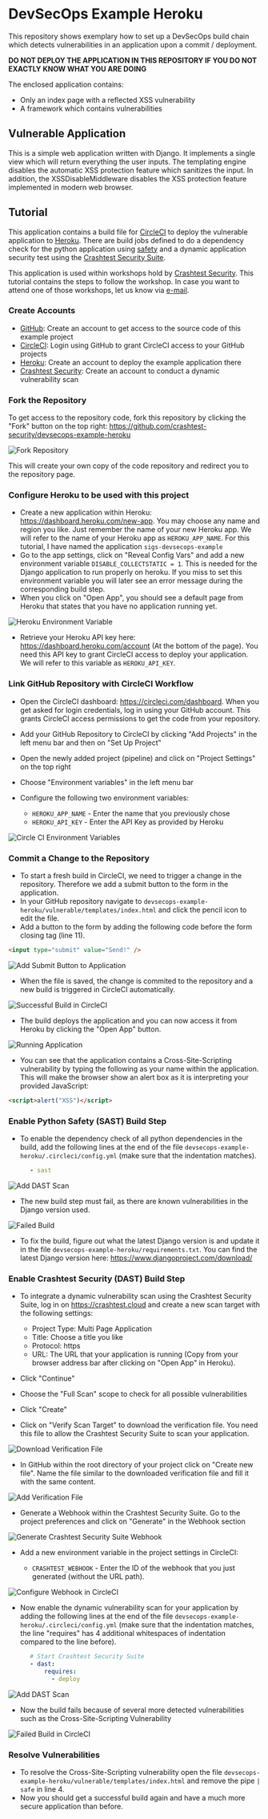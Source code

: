 # DevSecOps Example Heroku

This repository shows exemplary how to set up a DevSecOps build chain which detects vulnerabilities in an application upon a commit / deployment.

**DO NOT DEPLOY THE APPLICATION IN THIS REPOSITORY IF YOU DO NOT EXACTLY KNOW WHAT YOU ARE DOING**

The enclosed application contains:
- Only an index page with a reflected XSS vulnerability
- A framework which contains vulnerabilities

## Vulnerable Application

This is a simple web application written with Django. It implements a single view which will return everything the user inputs. The templating engine disables the automatic XSS protection feature which sanitizes the input. In addition, the XSSDisableMiddleware disables the XSS protection feature implemented in modern web browser.

## Tutorial

This application contains a build file for [CircleCI](https://circleci.com/) to deploy the vulnerable application to [Heroku](https://heroku.com). There are build jobs defined to do a dependency check for the python application using [safety](https://pypi.org/project/safety/) and a dynamic application security test using the [Crashtest Security Suite](https://crashtest-security.com).

This application is used within workshops hold by [Crashtest Security](https://crashtest-security.com/janosch). This tutorial contains the steps to follow the workshop. In case you want to attend one of those workshops, let us know via [e-mail](mailto:info@crashtest-security.com).

### Create Accounts

- [GitHub](https://github.com): Create an account to get access to the source code of this example project
- [CircleCI](https://circleci.com/signup/): Login using GitHub to grant CircleCI access to your GitHub projects
- [Heroku](https://heroku.com): Create an account to deploy the example application there
- [Crashtest Security](https://crashtest.cloud): Create an account to conduct a dynamic vulnerability scan

### Fork the Repository

To get access to the repository code, fork this repository by clicking the "Fork" button on the top right: https://github.com/crashtest-security/devsecops-example-heroku

![Fork Repository](/res/01_github.png)

This will create your own copy of the code repository and redirect you to the repository page.

### Configure Heroku to be used with this project

- Create a new application within Heroku: https://dashboard.heroku.com/new-app. You may choose any name and region you like. Just remember the name of your new Heroku app. We will refer to the name of your Heroku app as `HEROKU_APP_NAME`. For this tutorial, I have named the application `sigs-devsecops-example`
- Go to the app settings, click on "Reveal Config Vars" and add a new environment variable `DISABLE_COLLECTSTATIC = 1`. This is needed for the Django application to run properly on heroku. If you miss to set this environment variable you will later see an error message during the corresponding build step.
- When you click on "Open App", you should see a default page from Heroku that states that you have no application running yet.

![Heroku Environment Variable](/res/02_heroku.png)

- Retrieve your Heroku API key here: https://dashboard.heroku.com/account (At the bottom of the page). You need this API key to grant CircleCI access to deploy your application. We will refer to this variable as `HEROKU_API_KEY`.


### Link GitHub Repository with CircleCI Workflow

- Open the CircleCI dashboard: https://circleci.com/dashboard. When you get asked for login credentials, log in using your GitHub account. This grants CircleCI access permissions to get the code from your repository.
- Add your GitHub Repository to CircleCI by clicking "Add Projects" in the left menu bar and then on "Set Up Project"
- Open the newly added project (pipeline) and click on "Project Settings" on the top right
- Choose "Environment variables" in the left menu bar
- Configure the following two environment variables:

    - `HEROKU_APP_NAME` - Enter the name that you previously chose
    - `HEROKU_API_KEY` - Enter the API Key as provided by Heroku

![Circle CI Environment Variables](/res/03_circleci.png)

### Commit a Change to the Repository

- To start a fresh build in CircleCI, we need to trigger a change in the repository. Therefore we add a submit button to the form in the application.
- In your GitHub repository navigate to `devsecops-example-heroku/vulnerable/templates/index.html` and click the pencil icon to edit the file.
- Add a button to the form by adding the following code before the form closing tag (line 11).

```html
<input type="submit" value="Send!" />
```

![Add Submit Button to Application](/res/04_github.png)

- When the file is saved, the change is commited to the repository and a new build is triggered in CircleCI automatically.

![Successful Build in CircleCI](/res/05_circleci.png)

- The build deploys the application and you can now access it from Heroku by clicking the "Open App" button.

![Running Application](/res/06_application.png)

- You can see that the application contains a Cross-Site-Scripting vulnerability by typing the following as your name within the application. This will make the browser show an alert box as it is interpreting your provided JavaScript:

```html
<script>alert("XSS")</script>
```

### Enable Python Safety (SAST) Build Step

- To enable the dependency check of all python dependencies in the build, add the following lines at the end of the file `devsecops-example-heroku/.circleci/config.yml` (make sure that the indentation matches).

```yaml
      - sast
```

![Add DAST Scan](/res/07_github.png)

- The new build step must fail, as there are known vulnerabilities in the Django version used.

![Failed Build](/res/08_circleci.png)

- To fix the build, figure out what the latest Django version is and update it in the file `devsecops-example-heroku/requirements.txt`. You can find the latest Django version here: https://www.djangoproject.com/download/

### Enable Crashtest Security (DAST) Build Step

- To integrate a dynamic vulnerability scan using the Crashtest Security Suite, log in on https://crashtest.cloud and create a new scan target with the following settings:

    - Project Type: Multi Page Application
    - Title: Choose a title you like
    - Protocol: https
    - URL: The URL that your application is running (Copy from your browser address bar after clicking on "Open App" in Heroku).
    
- Click "Continue"
- Choose the "Full Scan" scope to check for all possible vulnerabilities

- Click "Create"
- Click on "Verify Scan Target" to download the verification file. You need this file to allow the Crashtest Security Suite to scan your application.

![Download Verification File](/res/09_crashtest.png)

- In GitHub within the root directory of your project click on "Create new file". Name the file similar to the downloaded verification file and fill it with the same content.

![Add Verification File](/res/10_github.png)

- Generate a Webhook within the Crashtest Security Suite. Go to the project preferences and click on "Generate" in the Webhook section

![Generate Crashtest Security Suite Webhook](/res/11_crashtest.png)

- Add a new environment variable in the project settings in CircleCI:

    - `CRASHTEST_WEBHOOK` - Enter the ID of the webhook that you just generated (without the URL path). 

![Configure Webhook in CircleCI](/res/12_circleci.png)

- Now enable the dynamic vulnerability scan for your application by adding the following lines at the end of the file `devsecops-example-heroku/.circleci/config.yml` (make sure that the indentation matches, the line "requires" has 4 additional whitespaces of indentation compared to the line before).

```yaml
      # Start Crashtest Security Suite
      - dast:
          requires:
            - deploy

```

![Add DAST Scan](/res/13_github.png)

- Now the build fails because of several more detected vulnerabilities such as the Cross-Site-Scripting Vulnerability

![Failed Build in CircleCI](/res/14_circleci.png)

### Resolve Vulnerabilities

- To resolve the Cross-Site-Scripting vulnerability open the file `devsecops-example-heroku/vulnerable/templates/index.html` and remove the pipe `| safe` in line 4.
- Now you should get a successful build again and have a much more secure application than before.

